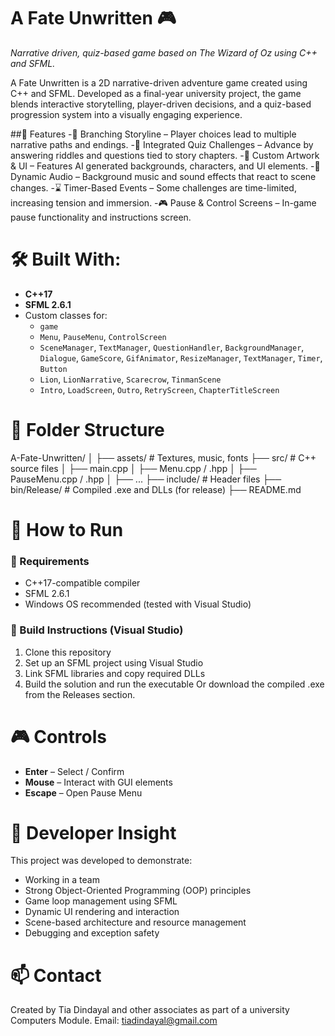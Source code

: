 # A Fate Unwritten 🎮
*Narrative driven, quiz-based game based on The Wizard of Oz using C++ and SFML.*

A Fate Unwritten is a 2D narrative-driven adventure game created using C++ and SFML. Developed as a final-year university project, the game blends interactive storytelling, player-driven decisions, and a quiz-based progression system into a visually engaging experience.

##📌 Features
-🧭 Branching Storyline – Player choices lead to multiple narrative paths and endings.
-🧠 Integrated Quiz Challenges – Advance by answering riddles and questions tied to story chapters.
-🎨 Custom Artwork & UI – Features AI generated backgrounds, characters, and UI elements.
-🎵 Dynamic Audio – Background music and sound effects that react to scene changes.
-⌛ Timer-Based Events – Some challenges are time-limited, increasing tension and immersion.
-🎮 Pause & Control Screens – In-game pause functionality and instructions screen.

# 🛠 Built With:
- **C++17**
- **SFML 2.6.1**
- Custom classes for:
  - `game`
  - `Menu`, `PauseMenu`, `ControlScreen`
  - `SceneManager`, `TextManager`, `QuestionHandler`, `BackgroundManager`, `Dialogue`, `GameScore`, `GifAnimator`, `ResizeManager`, `TextManager`, `Timer`, `Button`
  - `Lion`, `LionNarrative`, `Scarecrow`, `TinmanScene`
  - `Intro`, `LoadScreen`, `Outro`, `RetryScreen`, `ChapterTitleScreen`
    
# 📁 Folder Structure
A-Fate-Unwritten/ │ ├── assets/ # Textures, music, fonts ├── src/ # C++ source files │ ├── main.cpp │ ├── Menu.cpp / .hpp │ ├── PauseMenu.cpp / .hpp │ ├── ... ├── include/ # Header files ├── bin/Release/ # Compiled .exe and DLLs (for release) ├── README.md

# 🚀 How to Run

### 🧰 Requirements
- C++17-compatible compiler
- SFML 2.6.1
- Windows OS recommended (tested with Visual Studio)
### 🔧 Build Instructions (Visual Studio)
1. Clone this repository
2. Set up an SFML project using Visual Studio
3. Link SFML libraries and copy required DLLs
4. Build the solution and run the executable
   Or download the compiled .exe from the Releases section.

# 🎮 Controls
- **Enter** – Select / Confirm
- **Mouse** – Interact with GUI elements
- **Escape** – Open Pause Menu
  
# 🧠 Developer Insight
This project was developed to demonstrate:
- Working in a team
- Strong Object-Oriented Programming (OOP) principles
- Game loop management using SFML
- Dynamic UI rendering and interaction
- Scene-based architecture and resource management
- Debugging and exception safety
  
# 📫 Contact
Created by Tia Dindayal and other associates as part of a university Computers Module.
Email: tiadindayal@gmail.com
